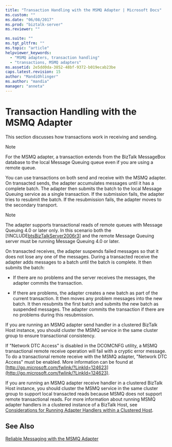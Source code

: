 ```yaml
---
title: "Transaction Handling with the MSMQ Adapter | Microsoft Docs"
ms.custom: ""
ms.date: "06/08/2017"
ms.prod: "biztalk-server"
ms.reviewer: ""

ms.suite: ""
ms.tgt_pltfrm: ""
ms.topic: "article"
helpviewer_keywords: 
  - "MSMQ adapters, transaction handling"
  - "transactions, MSMQ adapters"
ms.assetid: 2e5dd0da-3852-48bf-9372-b019ecab23be
caps.latest.revision: 15
author: "MandiOhlinger"
ms.author: "mandia"
manager: "anneta"
---
```

# Transaction Handling with the MSMQ Adapter
This section discusses how transactions work in receiving and sending.  
  
> [!NOTE]
>  For the MSMQ adapter, a transaction extends from the BizTalk MessageBox database to the local Message Queuing queue even if you are using a remote queue.  
  
 You can use transactions on both send and receive with the MSMQ adapter. On transacted sends, the adapter accumulates messages until it has a complete batch. The adapter then submits the batch to the local Message Queuing service as a single transaction. If the submission fails, the adapter tries to resubmit the batch. If the resubmission fails, the adapter moves to the secondary transport.  
  
> [!NOTE]
>  The adapter supports transactional reads of remote queues with Message Queuing 4.0 or later only. In this scenario both the [!INCLUDE[btsBizTalkServer2006r3](../includes/btsbiztalkserver2006r3-md.md)] and the remote Message Queuing server must be running Message Queuing 4.0 or later.  
  
 On transacted receives, the adapter suspends failed messages so that it does not lose any one of the messages. During a transacted receive the adapter adds messages to a batch until the batch is complete. It then submits the batch:  
  
-   If there are no problems and the server receives the messages, the adapter commits the transaction.  
  
-   If there are problems, the adapter creates a new batch as part of the current transaction. It then moves any problem messages into the new batch. It then resubmits the first batch and submits the new batch as suspended messages. The adapter commits the transaction if there are no problems during this resubmission.  
  
 If you are running an MSMQ adapter send handler in a clustered BizTalk Host instance, you should cluster the MSMQ service in the same cluster group to ensure transactional consistency.  
  
 If "Network DTC Access" is disabled in the DCOMCNFG utility, a MSMQ transactional remote receive operation will fail with a cryptic error message.  To do a transactional remote receive with the MSMQ adapter, "Network DTC Access" must be enabled. More information can be found at [http://go.microsoft.com/fwlink/?LinkId=124623](http://go.microsoft.com/fwlink/?LinkId=124623).  
  
 If you are running an MSMQ adapter receive handler in a clustered BizTalk Host instance, you should cluster the MSMQ service in the same cluster group to support local transacted reads because MSMQ does not support remote transactional reads. For more information about running MSMQ adapter handlers in a clustered instance of a BizTalk Host, see [Considerations for Running Adapter Handlers within a Clustered Host](../core/considerations-for-running-adapter-handlers-within-a-clustered-host1.md).  
  
## See Also  
 [Reliable Messaging with the MSMQ Adapter](../core/reliable-messaging-with-the-msmq-adapter.md)